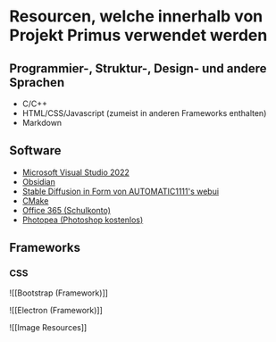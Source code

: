 # Resourcen, welche innerhalb von Projekt Primus verwendet werden

## Programmier-, Struktur-, Design- und andere Sprachen
- C/C++
- HTML/CSS/Javascript (zumeist in anderen Frameworks enthalten)
- Markdown

## Software
- [Microsoft Visual Studio 2022](https://visualstudio.microsoft.com/de/downloads/)
- [Obsidian](https://obsidian.md/)
- [Stable Diffusion in Form von AUTOMATIC1111's webui](https://github.com/AUTOMATIC1111/stable-diffusion-webui)
- [CMake](https://cmake.org/)
- [Office 365 (Schulkonto)](https://www.office.com/)
- [Photopea (Photoshop kostenlos)](https://www.photopea.com/)


## Frameworks

### CSS
![[Bootstrap (Framework)]]

![[Electron (Framework)]]


![[Image Resources]]
